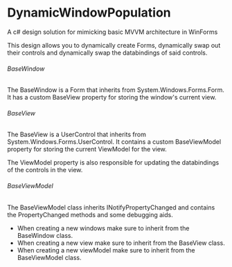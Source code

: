 # DynamicWindowPopulation
A c# design solution for mimicking basic MVVM architecture in WinForms

This design allows you to dynamically create Forms, dynamically swap out their controls and dynamically swap the databindings of said controls.


###### BaseWindow

The BaseWindow is a Form that inherits from System.Windows.Forms.Form. It has a custom BaseView property for storing the window's current view.


###### BaseView

The BaseView is a UserControl that inherits from System.Windows.Forms.UserControl. It contains a custom BaseViewModel property for storing the current ViewModel for the view.

The ViewModel property is also responsible for updating the databindings of the controls in the view.



###### BaseViewModel

The BaseViewModel class inherits INotifyPropertyChanged and contains the PropertyChanged methods and some debugging aids.



- When creating a new windows make sure to inherit from the BaseWindow class.
- When creating a new view make sure to inherit from the BaseView class.
- When creating a new viewModel make sure to inherit from the BaseViewModel class.
